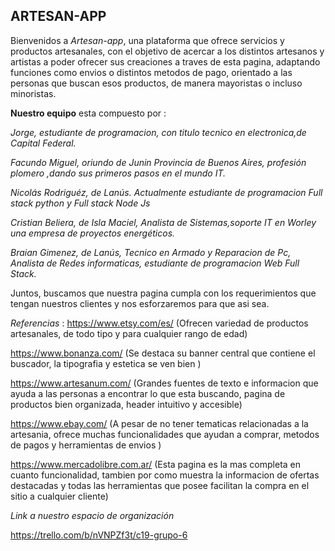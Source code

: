 ##  **ARTESAN-APP**
Bienvenidos a *Artesan-app*, una plataforma que ofrece servicios y productos artesanales, con el objetivo de acercar a los distintos artesanos y artistas a poder ofrecer sus creaciones a traves de esta pagina, adaptando funciones como envios o distintos metodos de pago, orientado a las personas que buscan esos productos, de manera mayoristas o incluso minoristas.

 **Nuestro equipo** esta compuesto por : 

 *Jorge, estudiante de programacion, con titulo tecnico en electronica,de Capital Federal.*

  *Facundo Miguel, oriundo de Junin Provincia de Buenos Aires, profesión plomero ,dando sus primeros pasos en el mundo IT.*

  *Nicolás Rodriguéz, de Lanús. Actualmente estudiante de programacion Full stack python y Full stack Node Js*

  *Cristian Beliera, de Isla Maciel, Analista de Sistemas,soporte IT en Worley una empresa de proyectos energéticos.*

  *Braian Gimenez, de Lanús, Tecnico en Armado y Reparacion de Pc, Analista de Redes informaticas, estudiante de programacion Web Full Stack.*

  Juntos, buscamos que nuestra pagina cumpla con los requerimientos que tengan nuestros clientes y nos esforzaremos para que asi sea.


*Referencias* : 
https://www.etsy.com/es/ (Ofrecen variedad de productos artesanales, de todo tipo y para cualquier rango de edad)

https://www.bonanza.com/ (Se destaca su banner central que contiene el buscador, la tipografia y estetica se ven bien )

https://www.artesanum.com/ (Grandes fuentes de texto e informacion que ayuda a las personas a encontrar lo que esta buscando, pagina de productos bien organizada, header intuitivo y accesible)

https://www.ebay.com/ (A pesar de no tener tematicas relacionadas a la artesania, ofrece muchas funcionalidades que ayudan a comprar, metodos de pagos y herramientas de envios )

https://www.mercadolibre.com.ar/  (Esta pagina es la mas completa en cuanto funcionalidad, tambien por como muestra la informacion de ofertas destacadas y todas las herramientas que posee facilitan la compra en el sitio a cualquier cliente)


*Link a nuestro espacio de organización*

https://trello.com/b/nVNPZf3t/c19-grupo-6

